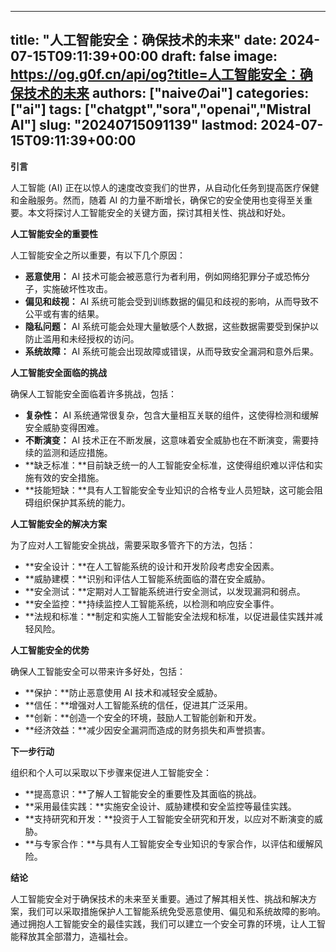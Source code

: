 
---
title: "人工智能安全：确保技术的未来"
date: 2024-07-15T09:11:39+00:00
draft: false
image: https://og.g0f.cn/api/og?title=人工智能安全：确保技术的未来
authors: ["naiveのai"]
categories: ["ai"]
tags: ["chatgpt","sora","openai","Mistral AI"]
slug: "20240715091139"
lastmod: 2024-07-15T09:11:39+00:00
---
**引言**

人工智能 (AI) 正在以惊人的速度改变我们的世界，从自动化任务到提高医疗保健和金融服务。然而，随着 AI 的力量不断增长，确保它的安全使用也变得至关重要。本文将探讨人工智能安全的关键方面，探讨其相关性、挑战和好处。

**人工智能安全的重要性**

人工智能安全之所以重要，有以下几个原因：

- **恶意使用：** AI 技术可能会被恶意行为者利用，例如网络犯罪分子或恐怖分子，实施破坏性攻击。
- **偏见和歧视：** AI 系统可能会受到训练数据的偏见和歧视的影响，从而导致不公平或有害的结果。
- **隐私问题：** AI 系统可能会处理大量敏感个人数据，这些数据需要受到保护以防止滥用和未经授权的访问。
- **系统故障：** AI 系统可能会出现故障或错误，从而导致安全漏洞和意外后果。

**人工智能安全面临的挑战**

确保人工智能安全面临着许多挑战，包括：

- **复杂性：** AI 系统通常很复杂，包含大量相互关联的组件，这使得检测和缓解安全威胁变得困难。
- **不断演变：** AI 技术正在不断发展，这意味着安全威胁也在不断演变，需要持续的监测和适应措施。
- **缺乏标准：**目前缺乏统一的人工智能安全标准，这使得组织难以评估和实施有效的安全措施。
- **技能短缺：**具有人工智能安全专业知识的合格专业人员短缺，这可能会阻碍组织保护其系统的能力。

**人工智能安全的解决方案**

为了应对人工智能安全挑战，需要采取多管齐下的方法，包括：

- **安全设计：**在人工智能系统的设计和开发阶段考虑安全因素。
- **威胁建模：**识别和评估人工智能系统面临的潜在安全威胁。
- **安全测试：**定期对人工智能系统进行安全测试，以发现漏洞和弱点。
- **安全监控：**持续监控人工智能系统，以检测和响应安全事件。
- **法规和标准：**制定和实施人工智能安全法规和标准，以促进最佳实践并减轻风险。

**人工智能安全的优势**

确保人工智能安全可以带来许多好处，包括：

- **保护：**防止恶意使用 AI 技术和减轻安全威胁。
- **信任：**增强对人工智能系统的信任，促进其广泛采用。
- **创新：**创造一个安全的环境，鼓励人工智能创新和开发。
- **经济效益：**减少因安全漏洞而造成的财务损失和声誉损害。

**下一步行动**

组织和个人可以采取以下步骤来促进人工智能安全：

- **提高意识：**了解人工智能安全的重要性及其面临的挑战。
- **采用最佳实践：**实施安全设计、威胁建模和安全监控等最佳实践。
- **支持研究和开发：**投资于人工智能安全研究和开发，以应对不断演变的威胁。
- **与专家合作：**与具有人工智能安全专业知识的专家合作，以评估和缓解风险。

**结论**

人工智能安全对于确保技术的未来至关重要。通过了解其相关性、挑战和解决方案，我们可以采取措施保护人工智能系统免受恶意使用、偏见和系统故障的影响。通过拥抱人工智能安全的最佳实践，我们可以建立一个安全可靠的环境，让人工智能释放其全部潜力，造福社会。